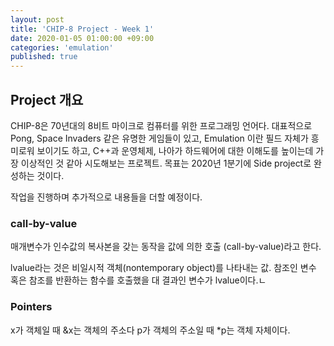 ```yaml
---
layout: post
title: 'CHIP-8 Project - Week 1'
date: 2020-01-05 01:00:00 +09:00
categories: 'emulation'
published: true
---
```


## Project 개요

CHIP-8은 70년대의 8비트 마이크로 컴퓨터를 위한 프로그래밍 언어다.
대표적으로 Pong, Space Invaders 같은 유명한 게임들이 있고,
Emulation 이란 필드 자체가 흥미로워 보이기도 하고, C++과 운영체제, 나아가 하드웨어에 대한 이해도를 높이는데 가장 이상적인 것 같아 시도해보는 프로젝트.
목표는 2020년 1분기에 Side project로 완성하는 것이다.

작업을 진행하며 추가적으로 내용들을 더할 예정이다.

### call-by-value

매개변수가 인수값의 복사본을 갖는 동작을 값에 의한 호출 (call-by-value)라고 한다.

lvalue라는 것은 비일시적 객체(nontemporary object)를 나타내는 값. 참조인 변수 혹은 참조를 반환하는 함수를 호출했을 대 결과인 변수가 lvalue이다.ㄴ

### Pointers

x가 객체일 때 &x는 객체의 주소다
p가 객체의 주소일 때 \*p는 객체 자체이다.
